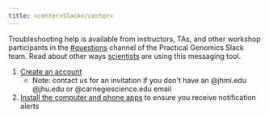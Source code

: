 ```yaml
---
title: <center>Slack</center>
---
```


Troubleshooting help is available from instructors, TAs, and other workshop participants in the [#questions](https://practicalgenomics.slack.com/messages/C40QQ7Q7J) channel of the Practical Genomics Slack team. Read about other ways [scientists](https://www.nature.com/news/how-scientists-use-slack-1.21228) are using this messaging tool.

1. [Create an account](https://practicalgenomics.slack.com/signup)
   - Note: contact us for an invitation if you don't have an @jhmi.edu @jhu.edu or @carnegiescience.edu email
2. [Install the computer and phone apps](https://slack.com/downloads) to ensure you receive notification alerts
